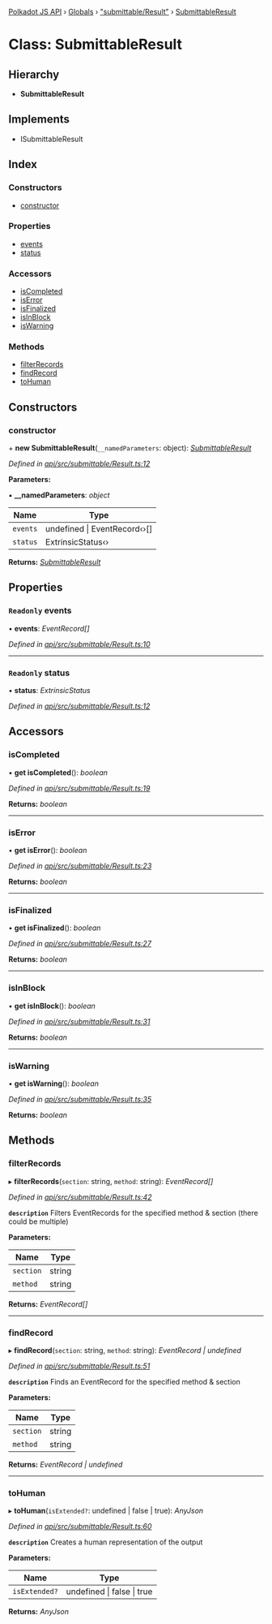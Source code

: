 [Polkadot JS API](../README.md) › [Globals](../globals.md) › ["submittable/Result"](../modules/_submittable_result_.md) › [SubmittableResult](_submittable_result_.submittableresult.md)

# Class: SubmittableResult

## Hierarchy

* **SubmittableResult**

## Implements

* ISubmittableResult

## Index

### Constructors

* [constructor](_submittable_result_.submittableresult.md#constructor)

### Properties

* [events](_submittable_result_.submittableresult.md#readonly-events)
* [status](_submittable_result_.submittableresult.md#readonly-status)

### Accessors

* [isCompleted](_submittable_result_.submittableresult.md#iscompleted)
* [isError](_submittable_result_.submittableresult.md#iserror)
* [isFinalized](_submittable_result_.submittableresult.md#isfinalized)
* [isInBlock](_submittable_result_.submittableresult.md#isinblock)
* [isWarning](_submittable_result_.submittableresult.md#iswarning)

### Methods

* [filterRecords](_submittable_result_.submittableresult.md#filterrecords)
* [findRecord](_submittable_result_.submittableresult.md#findrecord)
* [toHuman](_submittable_result_.submittableresult.md#tohuman)

## Constructors

###  constructor

\+ **new SubmittableResult**(`__namedParameters`: object): *[SubmittableResult](_submittable_result_.submittableresult.md)*

*Defined in [api/src/submittable/Result.ts:12](https://github.com/polkadot-js/api/blob/3879986a75/packages/api/src/submittable/Result.ts#L12)*

**Parameters:**

▪ **__namedParameters**: *object*

Name | Type |
------ | ------ |
`events` | undefined &#124; EventRecord‹›[] |
`status` | ExtrinsicStatus‹› |

**Returns:** *[SubmittableResult](_submittable_result_.submittableresult.md)*

## Properties

### `Readonly` events

• **events**: *EventRecord[]*

*Defined in [api/src/submittable/Result.ts:10](https://github.com/polkadot-js/api/blob/3879986a75/packages/api/src/submittable/Result.ts#L10)*

___

### `Readonly` status

• **status**: *ExtrinsicStatus*

*Defined in [api/src/submittable/Result.ts:12](https://github.com/polkadot-js/api/blob/3879986a75/packages/api/src/submittable/Result.ts#L12)*

## Accessors

###  isCompleted

• **get isCompleted**(): *boolean*

*Defined in [api/src/submittable/Result.ts:19](https://github.com/polkadot-js/api/blob/3879986a75/packages/api/src/submittable/Result.ts#L19)*

**Returns:** *boolean*

___

###  isError

• **get isError**(): *boolean*

*Defined in [api/src/submittable/Result.ts:23](https://github.com/polkadot-js/api/blob/3879986a75/packages/api/src/submittable/Result.ts#L23)*

**Returns:** *boolean*

___

###  isFinalized

• **get isFinalized**(): *boolean*

*Defined in [api/src/submittable/Result.ts:27](https://github.com/polkadot-js/api/blob/3879986a75/packages/api/src/submittable/Result.ts#L27)*

**Returns:** *boolean*

___

###  isInBlock

• **get isInBlock**(): *boolean*

*Defined in [api/src/submittable/Result.ts:31](https://github.com/polkadot-js/api/blob/3879986a75/packages/api/src/submittable/Result.ts#L31)*

**Returns:** *boolean*

___

###  isWarning

• **get isWarning**(): *boolean*

*Defined in [api/src/submittable/Result.ts:35](https://github.com/polkadot-js/api/blob/3879986a75/packages/api/src/submittable/Result.ts#L35)*

**Returns:** *boolean*

## Methods

###  filterRecords

▸ **filterRecords**(`section`: string, `method`: string): *EventRecord[]*

*Defined in [api/src/submittable/Result.ts:42](https://github.com/polkadot-js/api/blob/3879986a75/packages/api/src/submittable/Result.ts#L42)*

**`description`** Filters EventRecords for the specified method & section (there could be multiple)

**Parameters:**

Name | Type |
------ | ------ |
`section` | string |
`method` | string |

**Returns:** *EventRecord[]*

___

###  findRecord

▸ **findRecord**(`section`: string, `method`: string): *EventRecord | undefined*

*Defined in [api/src/submittable/Result.ts:51](https://github.com/polkadot-js/api/blob/3879986a75/packages/api/src/submittable/Result.ts#L51)*

**`description`** Finds an EventRecord for the specified method & section

**Parameters:**

Name | Type |
------ | ------ |
`section` | string |
`method` | string |

**Returns:** *EventRecord | undefined*

___

###  toHuman

▸ **toHuman**(`isExtended?`: undefined | false | true): *AnyJson*

*Defined in [api/src/submittable/Result.ts:60](https://github.com/polkadot-js/api/blob/3879986a75/packages/api/src/submittable/Result.ts#L60)*

**`description`** Creates a human representation of the output

**Parameters:**

Name | Type |
------ | ------ |
`isExtended?` | undefined &#124; false &#124; true |

**Returns:** *AnyJson*
